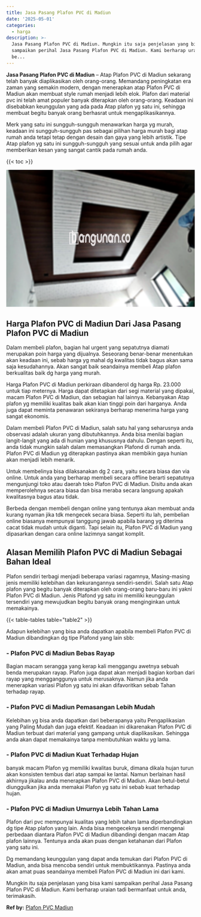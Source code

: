 ```yaml
---
title: Jasa Pasang Plafon PVC di Madiun
date: '2025-05-01'
categories:
  - harga
description: >-
  Jasa Pasang Plafon PVC di Madiun. Mungkin itu saja penjelasan yang bisa kami
  sampaikan perihal Jasa Pasang Plafon PVC di Madiun. Kami berharap uraian tadi
  be...
---
```


**Jasa Pasang Plafon PVC di Madiun** – Atap Plafon PVC di Madiun sekarang telah banyak diaplikasikan oleh orang-orang. Memandang peningkatan era zaman yang semakin modern, dengan menerapkan atap Plafon PVC di Madiun akan membuat style rumah menjadi lebih elok. Plafon dari material pvc ini telah amat populer banyak diterapkan oleh orang-orang. Keadaan ini disebabkan keunggulan yang ada pada Atap plafon yg satu ini, sehingga membuat begitu banyak orang berhasrat untuk mengaplikasikannya.

Merk yang satu ini sungguh-sungguh menawarkan harga yg murah, keadaan ini sungguh-sungguh pas sebagai pilihan harga murah bagi atap rumah anda tetapi tetap dengan desain dan gaya yang lebih artistik. Tipe Atap plafon yg satu ini sungguh-sungguh yang sesuai untuk anda pilih agar memberikan kesan yang sangat cantik pada rumah anda.

{{< toc >}}

![Jasa Pasang Plafon PVC di Madiun](/images/flafond-pvc-murah05.png)

## Harga Plafon PVC di Madiun Dari Jasa Pasang Plafon PVC di Madiun

Dalam membeli plafon, bagian hal urgent yang sepatutnya diamati merupakan poin harga yang dijualnya. Seseorang benar-benar menentukan akan keadaan ini, sebab harga yg mahal dg kwalitas tidak bagus akan sama saja kesudahannya. Akan sangat baik seandainya membeli Atap plafon berkualitas baik dg harga yang murah.

Harga Plafon PVC di Madiun perkiraan dibanderol dg harga Rp. 23.000 untuk tiap meternya. Harga dapat ditetapkan dari segi material yang dipakai, macam Plafon PVC di Madiun, dan sebagian hal lainnya. Kebanyakan Atap plafon yg memiliki kualitas baik akan kian tinggi poin dari harganya. Anda juga dapat meminta penawaran sekiranya berharap menerima harga yang sangat ekonomis.

Dalam membeli Plafon PVC di Madiun, salah satu hal yang seharusnya anda observasi adalah ukuran yang dibutuhkannya. Anda bisa menilai bagian langit-langit yang ada di hunian yang khususnya dahulu. Dengan seperti itu, anda tidak mungkin salah dalam memasangkan Plafond di rumah anda. Plafon PVC di Madiun yg diterapkan pastinya akan membikin gaya hunian akan menjadi lebih menarik.

Untuk membelinya bisa dilaksanakan dg 2 cara, yaitu secara biasa dan via online. Untuk anda yang berharap membeli secara offline berarti sepatutnya mengunjungi toko atau daerah toko Plafon PVC di Madiun. Disitu anda akan memperolehnya secara biasa dan bisa meraba secara langsung apakah kwalitasnya bagus atau tidak.

Berbeda dengan membeli dengan online yang tentunya akan membuat anda kurang nyaman jika tdk mengecek secara biasa. Seperti itu lah, pembelian online biasanya mempunyai tanggung jawab apabila barang yg diterima cacat tidak mudah untuk diganti. Tapi selain itu, Plafon PVC di Madiun yang dipasarkan dengan cara online lazimnya sangat komplit.

## Alasan Memilih Plafon PVC di Madiun Sebagai Bahan Ideal

Plafon sendiri terbagi menjadi beberapa variasi ragamnya, Masing-masing jenis memiliki kelebihan dan kekurangannya sendiri-sendiri. Salah satu Atap plafon yang begitu banyak diterapkan oleh orang-orang baru-baru ini yakni Plafon PVC di Madiun. Jenis Plafond yg satu ini memiliki keunggulan tersendiri yang mewujudkan begitu banyak orang menginginkan untuk memakainya.

{{< table-tables table="table2" >}}

Adapun kelebihan yang bisa anda dapatkan apabila membeli Plafon PVC di Madiun dibandingkan dg tipe Plafond yang lain sbb:

### \- Plafon PVC di Madiun Bebas Rayap

Bagian macam serangga yang kerap kali menggangu awetnya sebuah benda merupakan rayap. Plafon juga dapat akan menjadi bagian korban dari rayap yang mengganggunya untuk merusaknya. Namun jika anda menerapkan variasi Plafon yg satu ini akan difavoritkan sebab Tahan terhadap rayap.

### \- Plafon PVC di Madiun Pemasangan Lebih Mudah

Kelebihan yg bisa anda dapatkan dari beberapanya yaitu Pengaplikasian yang Paling Mudah dan juga efektif. Keadaan ini dikarenakan Plafon PVC di Madiun terbuat dari material yang gampang untuk diaplikasikan. Sehingga anda akan dapat memakainya tanpa membutuhkan waktu yg lama.

### \- Plafon PVC di Madiun Kuat Terhadap Hujan

banyak macam Plafon yg memiliki kwalitas buruk, dimana dikala hujan turun akan konsisten tembus dari atap sampai ke lantai. Namun berlainan hasil akhirnya jikalau anda menerapkan Plafon PVC di Madiun. Akan betul-betul diunggulkan jika anda memakai Plafon yg satu ini sebab kuat terhadap hujan.

### \- Plafon PVC di Madiun Umurnya Lebih Tahan Lama

Plafon dari pvc mempunyai kualitas yang lebih tahan lama diperbandingkan dg tipe Atap plafon yang lain. Anda bisa mengeceknya sendiri mengenai perbedaan diantara Plafon PVC di Madiun dibandingi dengan macam Atap plafon lainnya. Tentunya anda akan puas dengan ketahanan dari Plafon yang satu ini.

Dg memandang keunggulan yang dapat anda temukan dari Plafon PVC di Madiun, anda bisa mencoba sendiri untuk membuktikannya. Pastinya anda akan amat puas seandainya membeli Plafon PVC di Madiun ini dari kami.

Mungkin itu saja penjelasan yang bisa kami sampaikan perihal Jasa Pasang Plafon PVC di Madiun. Kami berharap uraian tadi bermanfaat untuk anda, terimakasih.

**Ref by:** [Plafon PVC Madiun](https://id.wikipedia.org/wiki/Plafon)
